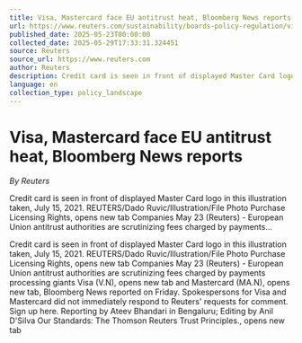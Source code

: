 ```yaml
---
title: Visa, Mastercard face EU antitrust heat, Bloomberg News reports
url: https://www.reuters.com/sustainability/boards-policy-regulation/visa-mastercard-face-eu-antitrust-heat-bloomberg-news-reports-2025-05-23/
published_date: 2025-05-23T00:00:00
collected_date: 2025-05-29T17:33:31.324451
source: Reuters
source_url: https://www.reuters.com
author: Reuters
description: Credit card is seen in front of displayed Master Card logo in this illustration taken, July 15, 2021. REUTERS/Dado Ruvic/Illustration/File Photo Purchase Licensing Rights, opens new tab Companies May 23 (Reuters) - European Union antitrust authorities are scrutinizing fees charged by payments...
language: en
collection_type: policy_landscape
---
```


# Visa, Mastercard face EU antitrust heat, Bloomberg News reports

*By Reuters*

Credit card is seen in front of displayed Master Card logo in this illustration taken, July 15, 2021. REUTERS/Dado Ruvic/Illustration/File Photo Purchase Licensing Rights, opens new tab Companies May 23 (Reuters) - European Union antitrust authorities are scrutinizing fees charged by payments...

Credit card is seen in front of displayed Master Card logo in this illustration taken, July 15, 2021. REUTERS/Dado Ruvic/Illustration/File Photo Purchase Licensing Rights, opens new tab Companies May 23 (Reuters) - European Union antitrust authorities are scrutinizing fees charged by payments processing giants Visa (V.N), opens new tab and Mastercard (MA.N), opens new tab, Bloomberg News reported on Friday. Spokespersons for Visa and Mastercard did not immediately respond to Reuters' requests for comment. Sign up here. Reporting by Ateev Bhandari in Bengaluru; Editing by Anil D'Silva Our Standards: The Thomson Reuters Trust Principles., opens new tab